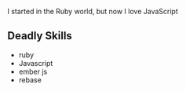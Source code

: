 I started in the Ruby world, but now I love JavaScript

## Deadly Skills

* ruby
* Javascript
* ember js
* rebase
